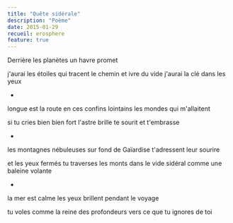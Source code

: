 ```yaml
---
title: "Quête sidérale"
description: "Poème"
date: 2015-01-29
recueil: erosphere
feature: true
---
```


Derrière les planètes
un havre promet

j'aurai les étoiles qui tracent le chemin
et ivre du vide j'aurai la clé dans les yeux

*

longue est la route en ces confins
lointains les mondes qui m'allaitent

si tu cries bien bien fort l'astre brille
te sourit et t'embrasse

*

les montagnes nébuleuses sur fond de Gaïardise
t'adressent leur sourire

et les yeux fermés tu traverses les monts
dans le vide sidéral comme une baleine volante

*

la mer est calme
les yeux brillent pendant le voyage

tu voles comme la reine des profondeurs
vers ce que tu ignores de toi
